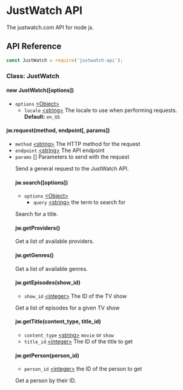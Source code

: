 # JustWatch API

The justwatch.com API for node js.

## API Reference

```javascript
const JustWatch = require('justwatch-api');
```

### Class: JustWatch

#### new JustWatch([options])

- `options` [\<Object>]
	- `locale` [\<string>] The locale to use when performing requests. **Default:** `en_US`

#### jw.request(method, endpoint[, params])

- `method` [\<string>] The HTTP method for the request
- `endpoint` [\<string>] The API endpoint
- `params` [<Object>] Parameters to send with the request

Send a general request to the JustWatch API.

#### jw.search([options])

- `options` [\<Object>]
	- `query` [\<string>] the term to search for

Search for a title.

#### jw.getProviders()

Get a list of available providers.

#### jw.getGenres()

Get a list of available genres.

#### jw.getEpisodes(show_id)

- `show_id` [\<integer>] The ID of the TV show

Get a list of episodes for a given TV show

#### jw.getTitle(content_type, title_id)

- `content_type` [\<string>] `movie` or `show`
- `title_id` [\<integer>] The ID of the title to get

#### jw.getPerson(person_id)

- `person_id` [\<integer>] the ID of the person to get

Get a person by their ID.



[\<boolean>]: https://developer.mozilla.org/en-US/docs/Web/JavaScript/Data_structures#Boolean_type
[\<number>]: https://developer.mozilla.org/en-US/docs/Web/JavaScript/Data_structures#Number_type
[\<integer>]: https://developer.mozilla.org/en-US/docs/Web/JavaScript/Data_structures#Number_type
[\<string>]: https://developer.mozilla.org/en-US/docs/Web/JavaScript/Data_structures#String_type
[\<Object>]: https://developer.mozilla.org/en-US/docs/Web/JavaScript/Reference/Global_Objects/Object
[\<Array>]: https://developer.mozilla.org/en-US/docs/Web/JavaScript/Reference/Global_Objects/Array
[\<Function>]: https://developer.mozilla.org/en-US/docs/Web/JavaScript/Reference/Global_Objects/Function
[\<Promise>]: https://developer.mozilla.org/en-US/docs/Web/JavaScript/Reference/Global_Objects/Promise
[\<Error>]: https://nodejs.org/api/errors.html#errors_class_error
